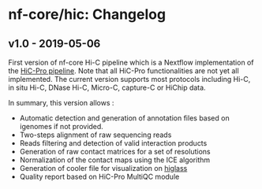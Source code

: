# nf-core/hic: Changelog

## v1.0 - 2019-05-06

First version of nf-core Hi-C pipeline which is a Nextflow implementation of the [HiC-Pro pipeline](https://github.com/nservant/HiC-Pro/).
Note that all HiC-Pro functionalities are not yet all implemented.
The current version supports most protocols including Hi-C, in situ Hi-C, DNase Hi-C, Micro-C, capture-C or HiChip data.

In summary, this version allows :

* Automatic detection and generation of annotation files based on igenomes if not provided.
* Two-steps alignment of raw sequencing reads
* Reads filtering and detection of valid interaction products
* Generation of raw contact matrices for a set of resolutions
* Normalization of the contact maps using the ICE algorithm
* Generation of cooler file for visualization on [higlass](https://higlass.io/)
* Quality report based on HiC-Pro MultiQC module
